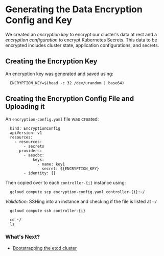 # Generating the Data Encryption Config and Key

We created an _encryption key_ to encrypt our cluster's data at rest and a _encryption configuration_ to encrypt Kubernetes Secrets. This data to be encrypted includes cluster state, application configurations, and secrets.

## Creating the Encryption Key

An encryption key was generated and saved using:
```
  ENCRYPTION_KEY=$(head -c 32 /dev/urandom | base64)
```

## Creating the Encryption Config File and Uploading it

An `encryption-config.yaml` file was created:
```
  kind: EncryptionConfig
  apiVersion: v1
  resources:
    - resources:
        - secrets
      providers:
        - aescbc:
            keys:
              - name: key1
                secret: ${ENCRYPTION_KEY}
        - identity: {}
```

Then copied over to each `controller-{i}` instance using:
```
  gcloud compute scp encryption-config.yaml controller-{i}:~/
```

_Validation:_
SSHing into an instance and checking if the file is listed at `~/`
```
  gcloud compute ssh controller-{i}

  cd ~/
  ls
```

### What's Next?
- [Bootstrapping the etcd cluster](/docs/etcd.md)